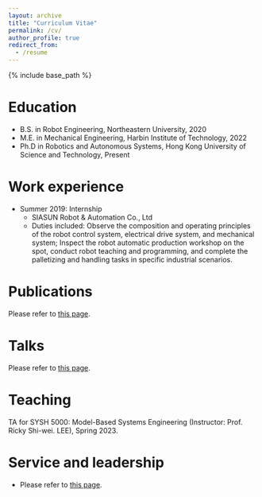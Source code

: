 ```yaml
---
layout: archive
title: "Curriculum Vitae"
permalink: /cv/
author_profile: true
redirect_from:
  - /resume
---
```


{% include base_path %}

Education
======
* B.S. in Robot Engineering, Northeastern University, 2020
* M.E. in Mechanical Engineering, Harbin Institute of Technology, 2022
* Ph.D in Robotics and Autonomous Systems, Hong Kong University of Science and Technology, Present

Work experience
======
* Summer 2019: Internship
  * SIASUN Robot & Automation Co., Ltd
  * Duties included: Observe the composition and operating principles of the robot control system, electrical drive system, and mechanical system; Inspect the robot automatic production workshop on the spot, conduct robot teaching and programming, and complete the palletizing and handling tasks in specific industrial scenarios.
  
<!-- Skills
======
* Machine Learning 
* Skill 2
  * Sub-skill 2.1
  * Sub-skill 2.2
  * Sub-skill 2.3
* Skill 3 -->

Publications
======
Please refer to [this page](https://haichaoliu.github.io/publications/).
  
Talks
======
Please refer to [this page](https://haichaoliu.github.io/talks/).
  
Teaching
======
<!-- TA for ROAS 6000C: Robot Motion Planning and Control (Instructor: Prof. Jun MA), Spring 2024. -->
TA for SYSH 5000: Model-Based Systems Engineering (Instructor: Prof. Ricky Shi-wei. LEE), Spring 2023.
  
Service and leadership
======
* Please refer to [this page](https://haichaoliu.github.io/about/).
